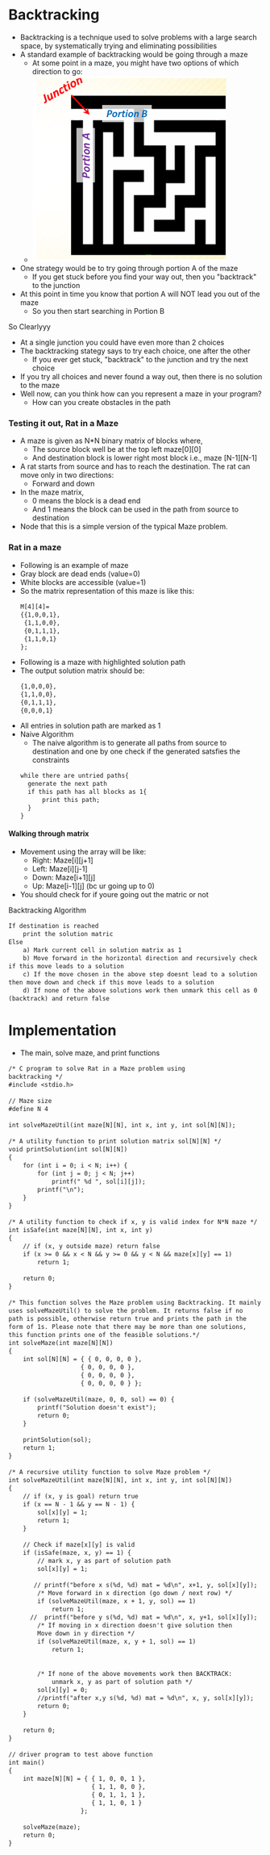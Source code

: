 # Backtracking
- Backtracking is a technique used to solve problems with a large search space, by systematically trying and eliminating possibilities
- A standard example of backtracking would be going through a maze
  - At some point in a maze, you might have two options of which direction to go:
  - ![Alt text](image.png)
- One strategy would be to try going through portion A of the maze
  - If you get stuck before you find your way out, then you "backtrack" to the junction
- At this point in time you know that portion A will NOT lead you out of the maze
  - So you then start searching in Portion B

So Clearlyyy
- At a single junction you could have even more than 2 choices
- The backtracking stategy says to try each choice, one after the other
  - If you ever get stuck, "backtrack" to the junction and try the next choice
- If you try all choices and never found a way out, then there is no solution to the maze
- Well now, can you think how can you represent a maze in your program?
  - How can you create obstacles in the path
  
### Testing it out, Rat in a Maze 
- A maze is given as N*N binary matrix of blocks where,
  - The source block well be at the top left maze[0][0]
  - And destination block is lower right most block i.e., maze [N-1][N-1]
- A rat starts from source and has to reach the destination. The rat can move only in two directions:
  - Forward and down
- In the maze matrix,
  - 0 means the block is a dead end
  - And 1 means the block can be used in the path from source to destination
- Node that this is a simple version of the typical Maze problem.


### Rat in a maze
- Following is an example of maze
- Gray block are dead ends (value=0)
- White blocks are accessible (value=1)
- So the matrix representation of this maze is like this:
  ```
  M[4][4]=
  {{1,0,0,1},
   {1,1,0,0},
   {0,1,1,1},
   {1,1,0,1}
  };
  ```
- Following is a maze with highlighted solution path
- The output solution matrix should be:
  ```
  {1,0,0,0},
  {1,1,0,0},
  {0,1,1,1},
  {0,0,0,1}
  ```
- All entries in solution path are marked as 1
- Naive Algorithm
  - The naive algorithm is to generate all paths from source to destination and one by one check if the generated satsfies the constraints 
  ```
  while there are untried paths{
    generate the next path
    if this path has all blocks as 1{
        print this path;
    }
  }
  ```
#### Walking through matrix
- Movement using the array will be like:
  - Right: Maze[i][j+1]
  - Left: Maze[i][j-1]
  - Down: Maze[i+1][j]
  - Up: Maze[i-1][j] (bc ur going up to 0)
- You should check for if youre going out the matric or not

Backtracking Algorithm
```
If destination is reached 
    print the solution matric
Else
    a) Mark current cell in solution matrix as 1
    b) Move forward in the horizontal direction and recursively check if this move leads to a solution
    c) If the move chosen in the above step doesnt lead to a solution then move down and check if this move leads to a solution
    d) If none of the above solutions work then unmark this cell as 0 (backtrack) and return false
```

# Implementation
- The main, solve maze, and print functions

```
/* C program to solve Rat in a Maze problem using
backtracking */
#include <stdio.h>

// Maze size
#define N 4

int solveMazeUtil(int maze[N][N], int x, int y, int sol[N][N]);

/* A utility function to print solution matrix sol[N][N] */
void printSolution(int sol[N][N])
{
	for (int i = 0; i < N; i++) {
		for (int j = 0; j < N; j++)
			printf(" %d ", sol[i][j]);
		printf("\n");
	}
}

/* A utility function to check if x, y is valid index for N*N maze */
int isSafe(int maze[N][N], int x, int y)
{
	// if (x, y outside maze) return false
	if (x >= 0 && x < N && y >= 0 && y < N && maze[x][y] == 1)
		return 1;

	return 0;
}

/* This function solves the Maze problem using Backtracking. It mainly
uses solveMazeUtil() to solve the problem. It returns false if no
path is possible, otherwise return true and prints the path in the
form of 1s. Please note that there may be more than one solutions,
this function prints one of the feasible solutions.*/
int solveMaze(int maze[N][N])
{
	int sol[N][N] = { { 0, 0, 0, 0 },
					{ 0, 0, 0, 0 },
					{ 0, 0, 0, 0 },
					{ 0, 0, 0, 0 } };

	if (solveMazeUtil(maze, 0, 0, sol) == 0) {
		printf("Solution doesn't exist");
		return 0;
	}

	printSolution(sol);
	return 1;
}

/* A recursive utility function to solve Maze problem */
int solveMazeUtil(int maze[N][N], int x, int y, int sol[N][N])
{
	// if (x, y is goal) return true
	if (x == N - 1 && y == N - 1) {
		sol[x][y] = 1;
		return 1;
	}

	// Check if maze[x][y] is valid
	if (isSafe(maze, x, y) == 1) {
		// mark x, y as part of solution path
		sol[x][y] = 1;

       // printf("before x s(%d, %d) mat = %d\n", x+1, y, sol[x][y]);
		/* Move forward in x direction (go down / next row) */
		if (solveMazeUtil(maze, x + 1, y, sol) == 1)
			return 1;
      //  printf("before y s(%d, %d) mat = %d\n", x, y+1, sol[x][y]);
		/* If moving in x direction doesn't give solution then
		Move down in y direction */
		if (solveMazeUtil(maze, x, y + 1, sol) == 1)
			return 1;


		/* If none of the above movements work then BACKTRACK:
			unmark x, y as part of solution path */
		sol[x][y] = 0;
		//printf("after x,y s(%d, %d) mat = %d\n", x, y, sol[x][y]);
		return 0;
	}

	return 0;
}

// driver program to test above function
int main()
{
	int maze[N][N] = { { 1, 0, 0, 1 },
					   { 1, 1, 0, 0 },
					   { 0, 1, 1, 1 },
					   { 1, 1, 0, 1 }
                    };

	solveMaze(maze);
	return 0;
}


```